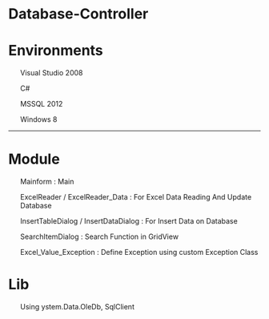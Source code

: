 # Database-Controller

<H1>Environments</H1>
<ol> Visual Studio 2008 </ol>
<ol> C# </ol>
<ol> MSSQL 2012 </ol>
<ol> Windows 8 </ol>

<hr>

<H1>Module</H1>

<ol> Mainform : Main </ol>
<ol> ExcelReader / ExcelReader_Data : For Excel Data Reading And Update Database</ol>
<ol> InsertTableDialog / InsertDataDialog : For Insert Data on Database</ol>
<ol> SearchItemDialog : Search Function in GridView</ol>
<ol> Excel_Value_Exception : Define Exception using custom Exception Class</ol>

<H1> Lib </H1>

<ol> Using ystem.Data.OleDb, SqlClient </ol>

